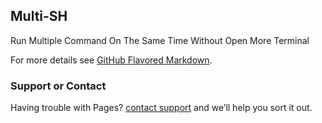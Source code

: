 ## Multi-SH

Run Multiple Command On The Same Time Without Open More Terminal

For more details see [GitHub Flavored Markdown](https://github.com/Geruays/multi-sh).

### Support or Contact

Having trouble with Pages? [contact support](https://support.github.com/contact) and we’ll help you sort it out.
